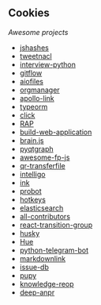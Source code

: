 ## Cookies
_Awesome projects_  

+ [jshashes]()
+ [tweetnacl]()
+ [interview-python](https://github.com/taizilongxu/interview_python)
+ [gitflow](https://github.com/nvie/gitflow)
+ [aiofiles](https://github.com/Tinche/aiofiles)
+ [orgmanager](https://github.com/orgmanager/orgmanager)
+ [apollo-link](https://www.apollographql.com/docs/link/)
+ [typeorm](http://typeorm.io)
+ [click](https://github.com/databricks/click)
+ [RAP](https://github.com/thx/RAP)
+ [build-web-application](https://github.com/astaxie/build-web-application-with-golang)
+ [brain.js](http://brain.js.org)
+ [pyqtgraph](http://www.pyqtgraph.org)
+ [awesome-fp-js](https://github.com/stoeffel/awesome-fp-js)
+ [qr-transferfile](https://github.com/claudiodangelis/qr-filetransfer)
+ [intelligo](https://www.techstar.cloud/)
+ [ink](https://github.com/vadimdemedes/ink)
+ [probot](https://probot.github.io)
+ [hotkeys](https://github.com/jaywcjlove/hotkeys)
+ [elasticsearch](https://www.elastic.co/products/elasticsearch)
+ [all-contributors](https://github.com/kentcdodds/all-contributors)
+ [react-transition-group](https://github.com/reactjs/react-transition-group)
+ [husky](https://github.com/typicode/husky)
+ [Hue](https://github.com/UltimateHackers/hue)
+ [python-telegram-bot](https://python-telegram-bot.org)
+ [markdownlink](https://github.com/DavidAnson/markdownlint)
+ [issue-db](https://github.com/issue-db/issue-db)
+ [pupy](https://github.com/n1nj4sec/pupy)
+ [knowledge-reop](https://github.com/airbnb/knowledge-repo)
+ [deep-anpr](https://github.com/matthewearl/deep-anpr)
